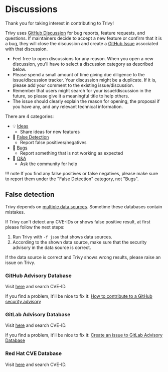 # Discussions
Thank you for taking interest in contributing to Trivy!

Trivy uses [GitHub Discussion](https://github.com/aquasecurity/trivy/discussions) for bug reports, feature requests, and questions.
If maintainers decide to accept a new feature or confirm that it is a bug, they will close the discussion and create a [GitHub Issue](https://github.com/aquasecurity/trivy/issues) associated with that discussion.

- Feel free to open discussions for any reason. When you open a new discussion, you'll have to select a discussion category as described below.
- Please spend a small amount of time giving due diligence to the issue/discussion tracker. Your discussion might be a duplicate. If it is, please add your comment to the existing issue/discussion.
- Remember that users might search for your issue/discussion in the future, so please give it a meaningful title to help others.
- The issue should clearly explain the reason for opening, the proposal if you have any, and any relevant technical information.

There are 4 categories:

- 💡 [Ideas](https://github.com/aquasecurity/trivy/discussions/categories/ideas)
    - Share ideas for new features
- 🔎 [False Detection](https://github.com/aquasecurity/trivy/discussions/categories/false-detection)
    - Report false positives/negatives
- 🐛 [Bugs](https://github.com/aquasecurity/trivy/discussions/categories/bugs)
    - Report something that is not working as expected
- 🙏 [Q&A](https://github.com/aquasecurity/trivy/discussions/categories/q-a)
    - Ask the community for help

!!! note
    If you find any false positives or false negatives, please make sure to report them under the "False Detection" category, not "Bugs".

## False detection
Trivy depends on [multiple data sources](https://aquasecurity.github.io/trivy/latest/docs/scanner/vulnerability/#data-sources).
Sometime these databases contain mistakes.

If Trivy can't detect any CVE-IDs or shows false positive result, at first please follow the next steps:

1. Run Trivy with `-f json` that shows data sources.
2. According to the shown data source, make sure that the security advisory in the data source is correct.

If the data source is correct and Trivy shows wrong results, please raise an issue on Trivy.

### GitHub Advisory Database
Visit [here](https://github.com/advisories) and search CVE-ID.

If you find a problem, it'll be nice to fix it: [How to contribute to a GitHub security advisory](https://github.blog/2022-02-22-github-advisory-database-now-open-to-community-contributions/)
 
### GitLab Advisory Database
Visit [here](https://advisories.gitlab.com/) and search CVE-ID.

If you find a problem, it'll be nice to fix it: [Create an issue to GitLab Advisory Database](https://gitlab.com/gitlab-org/security-products/gemnasium-db/-/issues/new)
 
### Red Hat CVE Database
Visit [here](https://access.redhat.com/security/security-updates/?cwe=476#/cve) and search CVE-ID.

